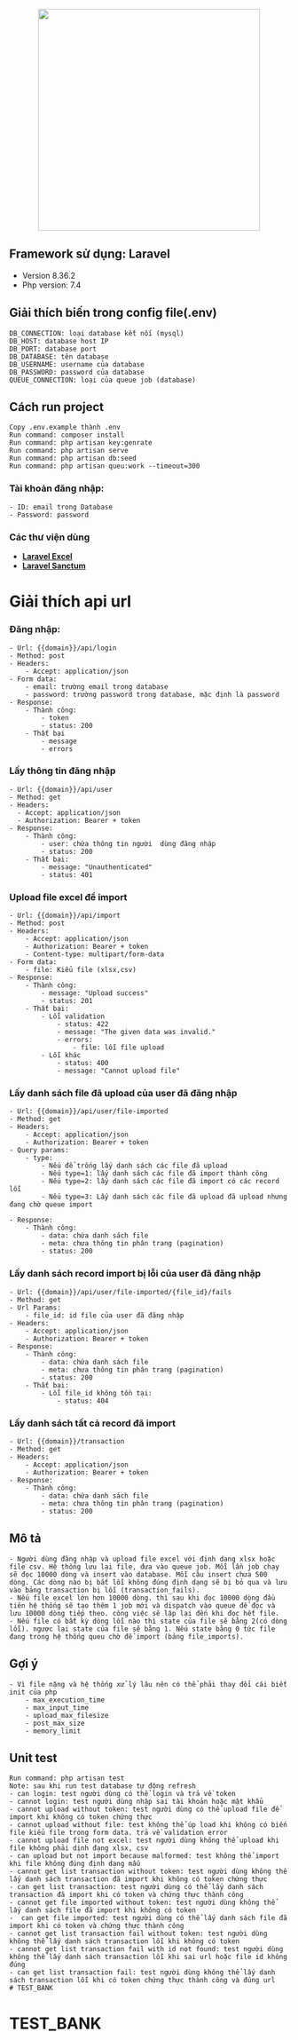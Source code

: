 <p align="center"><a href="https://laravel.com" target="_blank"><img src="https://raw.githubusercontent.com/laravel/art/master/logo-lockup/5%20SVG/2%20CMYK/1%20Full%20Color/laravel-logolockup-cmyk-red.svg" width="400"></a></p>

## Framework sử dụng: Laravel

- Version 8.36.2
- Php version: 7.4

## Giải thích biến trong config file(.env)

    DB_CONNECTION: loại database kết nối (mysql)
    DB_HOST: database host IP
    DB_PORT: database port
    DB_DATABASE: tên database
    DB_USERNAME: username của database
    DB_PASSWORD: password của database
    QUEUE_CONNECTION: loại của queue job (database)

## Cách run project

    Copy .env.example thành .env
    Run command: composer install
    Run command: php artisan key:genrate
    Run command: php artisan serve
    Run command: php artisan db:seed
    Run command: php artisan queu:work --timeout=300  

### Tài khoản đăng nhập:

    - ID: email trong Database
    - Password: password

### Các thư viện dùng

- **[Laravel Excel](https://laravel-excel.com/)**
- **[Laravel Sanctum](https://laravel.com/docs/8.x/sanctum)**

# Giải thích api url

### Đăng nhập:

    - Url: {{domain}}/api/login
    - Method: post
    - Headers:
        - Accept: application/json
    - Form data:
        - email: trường email trong database
        - password: trường password trong database, mặc định là password
    - Response:
        - Thành công:
            - token
            - status: 200
        - Thất bại
            - message
            - errors

### Lấy thông tin đăng nhập

    - Url: {{domain}}/api/user
    - Method: get
    - Headers:
      - Accept: application/json
      - Authorization: Bearer + token
    - Response: 
        - Thành công: 
            - user: chứa thông tin người  dùng đăng nhập
            - status: 200
        - Thất bại:
            - message: "Unauthenticated"
            - status: 401

### Upload file excel để import

    - Url: {{domain}}/api/import
    - Method: post
    - Headers: 
        - Accept: application/json
        - Authorization: Bearer + token
        - Content-type: multipart/form-data
    - Form data:
        - file: Kiểu file (xlsx,csv)
    - Response:
        - Thành công:
            - message: "Upload success"
            - status: 201
        - Thất bại:
            - Lỗi validation 
                - status: 422
                - message: "The given data was invalid."
                - errors: 
                    - file: lỗi file upload
            - Lỗi khác
                - status: 400
                - message: "Cannot upload file"

### Lấy danh sách file đã upload của user đã đăng nhập

    - Url: {{domain}}/api/user/file-imported
    - Method: get
    - Headers: 
        - Accept: application/json
        - Authorization: Bearer + token
    - Query params:
        - type: 
            - Nếu để trống lấy danh sách các file đã upload
            - Nếu type=1: lấy danh sách các file đã import thành công
            - Nếu type=2: lấy danh sách các file đã import có các record lỗi
            - Nếu type=3: Lấy danh sách các file đã upload đã upload nhưng đang chờ queue import
            
    - Response:
        - Thành công:
            - data: chứa danh sách file
            - meta: chưa thông tin phân trang (pagination)
            - status: 200

### Lấy danh sách record import bị lỗi của user đã đăng nhập

    - Url: {{domain}}/api/user/file-imported/{file_id}/fails
    - Method: get
    - Url Params:
        - file_id: id file của user đã đăng nhập
    - Headers: 
        - Accept: application/json
        - Authorization: Bearer + token
    - Response:
        - Thành công:
            - data: chứa danh sách file
            - meta: chưa thông tin phân trang (pagination)
            - status: 200
        - Thất bại: 
            - Lỗi file_id không tồn tại: 
                - status: 404

### Lấy danh sách tất cả record đã import

    - Url: {{domain}}/transaction
    - Method: get
    - Headers: 
        - Accept: application/json
        - Authorization: Bearer + token
    - Response:
        - Thành công:
            - data: chứa danh sách file
            - meta: chưa thông tin phân trang (pagination)
            - status: 200

## Mô tả

    - Người dùng đăng nhập và upload file excel với định dạng xlsx hoặc file csv. Hệ thống lưu lại file, đưa vào queue job. Mỗi lần job chạy sẽ đọc 10000 dòng và insert vào database. Mỗi câu insert chưa 500 dòng. Các dòng nào bị bắt lỗi không đúng định dạng sẽ bị bỏ qua và lưu vào bảng transaction bị lỗi (transaction_fails).
    - Nếu file excel lớn hơn 10000 dòng. thì sau khi đọc 10000 dòng đầu tiên hệ thống sẽ tạo thêm 1 job mới và dispatch vào queue để đọc và lưu 10000 dòng tiếp theo. công việc sẽ lập lại đến khi đọc hết file.
    - Nếu file có bất kỳ dòng lỗi nào thì state của file sẽ bằng 2(có dòng lỗi). ngược lại state của file sẽ bằng 1. Nếu state bằng 0 tức file đang trong hệ thống queu chờ để import (bảng file_imports).
## Gợi ý
    - Vì file nặng và hệ thống xử lý lâu nên có thể phải thay đổi cái biết init của php
        - max_execution_time
        - max_input_time
        - upload_max_filesize   
        - post_max_size
        - memory_limit
## Unit test

    Run command: php artisan test
    Note: sau khi run test database tự động refresh
    - can login: test người dùng có thể login và trả về token
    - cannot login: test người dùng nhập sai tài khoản hoặc mật khẩu
    - cannot upload without token: test người dùng có thể upload file để import khi không có token chứng thực
    - cannot upload without file: test không thể úp load khi không có biến file kiểu file trong form data. trả về validation error
    - cannot upload file not excel: test người dùng không thể upload khi file không phải dịnh đạng xlsx, csv
    - can upload but not import because malformed: test không thể import khi file không đúng định dạng mẫu
    - cannot get list transaction without token: test người dùng không thể lấy danh sách transaction đã import khi không có token chứng thực
    - can get list transaction: test người dùng có thể lấy danh sách transaction đã import khi có token và chứng thực thành công
    - cannot get file imported without token: test người dùng không thể lấy danh sách file đã import khi không có token
    -  can get file imported: test người dùng có thể lấy danh sách file đã import khi có token và chứng thực thành công
    - cannot get list transaction fail without token: test người dùng không thể lấy danh sách transaction lỗi khi không có token    
    - cannot get list transaction fail with id not found: test người dùng không thể lấy danh sách transaction lỗi khi sai url hoặc file id không đúng
    - can get list transaction fail: test người dùng không thể lấy danh sách transaction lỗi khi có token chứng thực thành công và đúng url
    # TEST_BANK
# TEST_BANK
